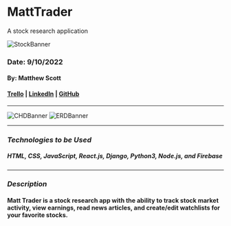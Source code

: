 # MattTrader

A stock research application

![StockBanner](https://i.imgur.com/KSIzowt.jpg)

### Date: 9/10/2022

#### By: Matthew Scott

#### [Trello](https://trello.com/b/xFQzgvSQ/matttrader) | [LinkedIn](https://www.linkedin.com/in/matthew-scott95/) | [GitHub](https://github.com/gr8tscott)

---

![CHDBanner](https://i.imgur.com/RwpadOv.png)
![ERDBanner](https://i.imgur.com/sj10dhy.png)

---

### **_Technologies to be Used_**

##### HTML, CSS, JavaScript, React.js, Django, Python3, Node.js, and Firebase

---
### **_Description_**

#### Matt Trader is a stock research app with the ability to track stock market activity, view earnings, read news articles, and create/edit watchlists for your favorite stocks.

<!-- ##### Each manga has the complete first chapter available in English translation to read through (from right to left) and enjoy. -->
<!-- 
##### You can check out the project [here](https://weebmanga.herokuapp.com/) on heroku.

---

### **_Technologies Used_**

##### HTML, CSS, JavaScript, React.js, MongoDB, Express, Node.js, Mongo Atlas, and Heroku

---

### **_Screenshots_**

![MangaPageScreenshot](https://i.imgur.com/vu3sMIm.png)
![PageReaderScreenshot](https://i.imgur.com/Aaqt5IV.png)

---

### **_Future Updates_**

- [] Add author bios and link to manga written
- [] Connect to a manga API
- [] Add anime watching option
- [] Star rating display on manga cards

### **_Credits_**

##### Manga pages from [Viz](https://www.viz.com/)

##### Image links made easy by [imgur](https://imgur.com/)

##### Component Heirarchy Diagram [Draw.io](https://app.diagrams.net/)

##### Entity Relationship Diagram [Draw.io](https://app.diagrams.net/?libs=general;er)

##### Deployment by [Heroku](https://dashboard.heroku.com/) and [Mongo Atlas](https://www.mongodb.com/atlas/database) -->
